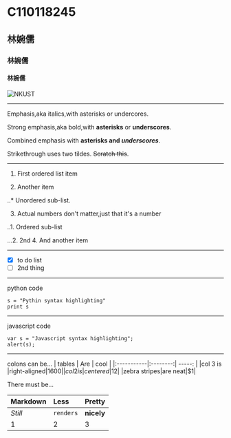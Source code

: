 # C110118245
## 林婉儒
### 林婉儒
#### 林婉儒

![NKUST](778447277.jpg)

***
Emphasis,aka italics,with asterisks or undercores.

Strong emphasis,aka bold,with **asterisks** or **underscores**.

Combined emphasis with **asterisks and *underscores***.

Strikethrough uses two tildes. ~~Scratch this~~.
***
1. First ordered list item

2. Another item

  ..* Unordered sub-list.

3. Actual numbers don't matter,just that it's a number

  ..1. Ordered sub-list

  ...2. 2nd
4. And another item

***
- [x] to do list
- [ ] 2nd thing
***
python code
```
s = "Pythin syntax highlighting"
print s
```
***
javascript code
```
var s = "Javascript syntax highlighting";
alert(s);
```
***
colons can be...
|   tables    |    Are    |    cool    |
|:-----------|:--------:| -----: |
|col 3 is |right-aligned|$1600|
|col 2 is |centered|$12|
|zebra stripes|are neat|$1|

There must be...

|    Markdown    |    Less    |   Pretty   |
|:-----------|:--------| :----- |
|*Still* |`renders`|**nicely**|
|1 |2| 3|
